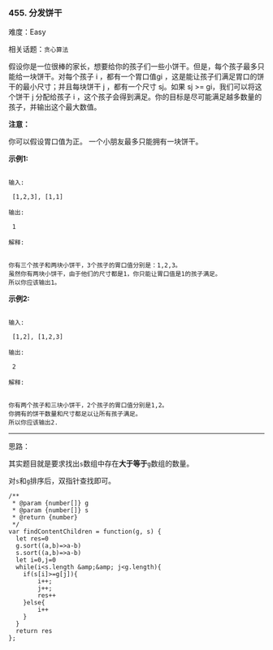 ### 455. 分发饼干

难度：Easy

相关话题：`贪心算法`

假设你是一位很棒的家长，想要给你的孩子们一些小饼干。但是，每个孩子最多只能给一块饼干。对每个孩子 i ，都有一个胃口值gi ，这是能让孩子们满足胃口的饼干的最小尺寸；并且每块饼干 j ，都有一个尺寸 sj。如果 sj >= gi，我们可以将这个饼干 j 分配给孩子 i ，这个孩子会得到满足。你的目标是尽可能满足越多数量的孩子，并输出这个最大数值。



**注意：** 



你可以假设胃口值为正。
一个小朋友最多只能拥有一块饼干。



**示例1:** 





```

输入:

 [1,2,3], [1,1]

输出:

 1

解释:

 
你有三个孩子和两块小饼干，3个孩子的胃口值分别是：1,2,3。
虽然你有两块小饼干，由于他们的尺寸都是1，你只能让胃口值是1的孩子满足。
所以你应该输出1。

```


**示例2:** 





```

输入:

 [1,2], [1,2,3]

输出:

 2

解释:

 
你有两个孩子和三块小饼干，2个孩子的胃口值分别是1,2。
你拥有的饼干数量和尺寸都足以让所有孩子满足。
所以你应该输出2.

```



-----

思路：

其实题目就是要求找出`s`数组中存在**大于等于**`g`数组的数量。

对`s`和`g`排序后，双指针查找即可。


```
/**
 * @param {number[]} g
 * @param {number[]} s
 * @return {number}
 */
var findContentChildren = function(g, s) {
  let res=0
  g.sort((a,b)=>a-b)
  s.sort((a,b)=>a-b)
  let i=0,j=0
  while(i<s.length &amp;&amp; j<g.length){
    if(s[i]>=g[j]){
        i++;
        j++;
        res++
    }else{
        i++
    }
  }
  return res
};



```

